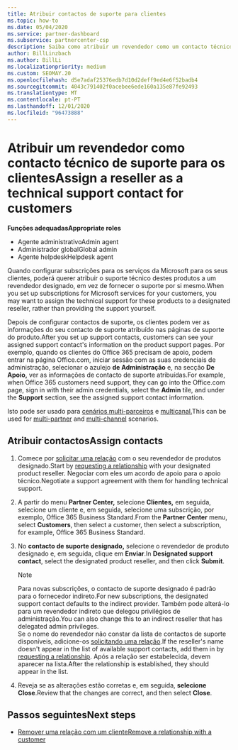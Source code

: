 ```yaml
---
title: Atribuir contactos de suporte para clientes
ms.topic: how-to
ms.date: 05/04/2020
ms.service: partner-dashboard
ms.subservice: partnercenter-csp
description: Saiba como atribuir um revendedor como um contacto técnico de suporte para clientes que tenham subscrições dos serviços da Microsoft.
author: BillLinzbach
ms.author: BillLi
ms.localizationpriority: medium
ms.custom: SEOMAY.20
ms.openlocfilehash: d5e7adaf25376edb7d10d2deff9ed4e6f52badb4
ms.sourcegitcommit: 4043c791402f0acebee6ede160a135e87fe92493
ms.translationtype: MT
ms.contentlocale: pt-PT
ms.lasthandoff: 12/01/2020
ms.locfileid: "96473888"
---
```

# <a name="assign-a-reseller-as-a-technical-support-contact-for-customers"></a><span data-ttu-id="86c17-103">Atribuir um revendedor como contacto técnico de suporte para os clientes</span><span class="sxs-lookup"><span data-stu-id="86c17-103">Assign a reseller as a technical support contact for customers</span></span>

<span data-ttu-id="86c17-104">**Funções adequadas**</span><span class="sxs-lookup"><span data-stu-id="86c17-104">**Appropriate roles**</span></span>

- <span data-ttu-id="86c17-105">Agente administrativo</span><span class="sxs-lookup"><span data-stu-id="86c17-105">Admin agent</span></span>
- <span data-ttu-id="86c17-106">Administrador global</span><span class="sxs-lookup"><span data-stu-id="86c17-106">Global admin</span></span>
- <span data-ttu-id="86c17-107">Agente helpdesk</span><span class="sxs-lookup"><span data-stu-id="86c17-107">Helpdesk agent</span></span>


<span data-ttu-id="86c17-108">Quando configurar subscrições para os serviços da Microsoft para os seus clientes, poderá querer atribuir o suporte técnico destes produtos a um revendedor designado, em vez de fornecer o suporte por si mesmo.</span><span class="sxs-lookup"><span data-stu-id="86c17-108">When you set up subscriptions for Microsoft services for your customers, you may want to assign the technical support for these products to a designated reseller, rather than providing the support yourself.</span></span>

<span data-ttu-id="86c17-109">Depois de configurar contactos de suporte, os clientes podem ver as informações do seu contacto de suporte atribuído nas páginas de suporte do produto.</span><span class="sxs-lookup"><span data-stu-id="86c17-109">After you set up support contacts, customers can see your assigned support contact's information on the product support pages.</span></span> <span data-ttu-id="86c17-110">Por exemplo, quando os clientes do Office 365 precisam de apoio, podem entrar na página Office.com, iniciar sessão com as suas credenciais de administração, selecionar o azulejo **de Administração** e, na secção **De Apoio,** ver as informações de contacto de suporte atribuídas.</span><span class="sxs-lookup"><span data-stu-id="86c17-110">For example, when Office 365 customers need support, they can go into the Office.com page, sign in with their admin credentials, select the **Admin** tile, and under the **Support** section, see the assigned support contact information.</span></span>

<span data-ttu-id="86c17-111">Isto pode ser usado para [cenários multi-parceiros](multipartner.md) e [multicanal.](multichannel.md)</span><span class="sxs-lookup"><span data-stu-id="86c17-111">This can be used for [multi-partner](multipartner.md) and [multi-channel](multichannel.md) scenarios.</span></span> 


## <a name="assign-contacts"></a><span data-ttu-id="86c17-112">Atribuir contactos</span><span class="sxs-lookup"><span data-stu-id="86c17-112">Assign contacts</span></span>

1. <span data-ttu-id="86c17-113">Comece por [solicitar uma relação](request-a-relationship-with-a-customer.md) com o seu revendedor de produtos designado.</span><span class="sxs-lookup"><span data-stu-id="86c17-113">Start by [requesting a relationship](request-a-relationship-with-a-customer.md) with your designated product reseller.</span></span> <span data-ttu-id="86c17-114">Negociar com eles um acordo de apoio para o apoio técnico.</span><span class="sxs-lookup"><span data-stu-id="86c17-114">Negotiate a support agreement with them for handling technical support.</span></span>

2. <span data-ttu-id="86c17-115">A partir do menu **Partner Center,** selecione **Clientes,** em seguida, selecione um cliente e, em seguida, selecione uma subscrição, por exemplo, Office 365 Business Standard.</span><span class="sxs-lookup"><span data-stu-id="86c17-115">From the **Partner Center** menu, select **Customers**, then select a customer, then select a subscription, for example, Office 365 Business Standard.</span></span>

3. <span data-ttu-id="86c17-116">No  **contacto de suporte designado,** selecione o revendedor de produto designado e, em seguida, clique em **Enviar**.</span><span class="sxs-lookup"><span data-stu-id="86c17-116">In  **Designated support contact**, select the designated product reseller, and then click **Submit**.</span></span> 

      >[!NOTE]  
      ><span data-ttu-id="86c17-117">Para novas subscrições, o contacto de suporte designado é padrão para o fornecedor indireto.</span><span class="sxs-lookup"><span data-stu-id="86c17-117">For new subscriptions, the designated support contact defaults to the indirect provider.</span></span> <span data-ttu-id="86c17-118">Também pode alterá-lo para um revendedor indireto que delegou privilégios de administração.</span><span class="sxs-lookup"><span data-stu-id="86c17-118">You can also change this to an indirect reseller that has delegated admin privileges.</span></span>    
    ><span data-ttu-id="86c17-119">Se o nome do revendedor não constar da lista de contactos de suporte disponíveis, adicione-os [solicitando uma relação](request-a-relationship-with-a-customer.md).</span><span class="sxs-lookup"><span data-stu-id="86c17-119">If the reseller's name doesn't appear in the list of available support contacts, add them in by [requesting a relationship](request-a-relationship-with-a-customer.md).</span></span> <span data-ttu-id="86c17-120">Após a relação ser estabelecida, devem aparecer na lista.</span><span class="sxs-lookup"><span data-stu-id="86c17-120">After the relationship is established, they should appear in the list.</span></span>  

4. <span data-ttu-id="86c17-121">Reveja se as alterações estão corretas e, em seguida, **selecione Close**.</span><span class="sxs-lookup"><span data-stu-id="86c17-121">Review that the changes are correct, and then select **Close**.</span></span>

## <a name="next-steps"></a><span data-ttu-id="86c17-122">Passos seguintes</span><span class="sxs-lookup"><span data-stu-id="86c17-122">Next steps</span></span>

- [<span data-ttu-id="86c17-123">Remover uma relação com um cliente</span><span class="sxs-lookup"><span data-stu-id="86c17-123">Remove a relationship with a customer</span></span>](remove-a-relationship.md)